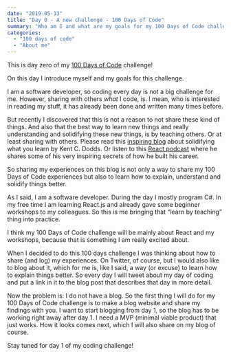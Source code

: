 ```yaml
---
date: "2019-05-13"
title: "Day 0 - A new challenge - 100 Days of Code"
summary: "Who am I and what are my goals for my 100 Days of Code challenge."
categories:
  - "100 days of code"
  - "About me"
---
```


This is day zero of my [100 Days of Code] challenge!

On this day I introduce myself and my goals for this challenge.

I am a software developer, so coding every day is not a big challenge for me.
However, sharing with others _what_ I code, is.
I mean, who is interested in reading my stuff, it has already been done and written many times before.

But recently I discovered that this is not a reason to not share these kind of things. And also that
the best way to learn new things and really understanding and solidifying these new things,
is by teaching others. Or at least sharing with others. Please read this [inspiring blog] about
solidifying what you learn by Kent C. Dodds. Or listen to this [React podcast] where he shares some
of his very inspiring secrets of how he built his career.

So sharing my experiences on this blog is not only a way to share my 100 Days of Code experiences
but also to learn how to explain, understand and solidify things better.

As I said, I am a software developer. During the day I mostly program C#. In my free time I am
learning React.js and already gave some beginner workshops to my colleagues. So this is me bringing
that “learn by teaching” thing into practice.

I think my 100 Days of Code challenge will be mainly about React and my workshops, because that is
something I am really excited about.

When I decided to do this 100 days challenge I was thinking about how to share (and log) my experiences.
On Twitter, of course, but I would also like to blog about it, which for me is, like I said, a way (or excuse)
to learn how to explain things better. So every day I will tweet about my day of coding and put a link in
it to the blog post that describes that day in more detail.

Now the problem is: I do not have a blog. So the first thing I will do for my 100 Days of Code challenge
is to make a blog website and share my findings with you. I want to start blogging from day 1, so the blog
has to be working right away after day 1. I need a MVP (minimal viable product) that just works. How it
looks comes next, which I will also share on my blog of course.

Stay tuned for day 1 of my coding challenge!

[100 days of code]: https://www.100daysofcode.com/
[inspiring blog]: https://kentcdodds.com/blog/solidifying-what-you-learn
[react podcast]: https://reactpodcast.com/47
